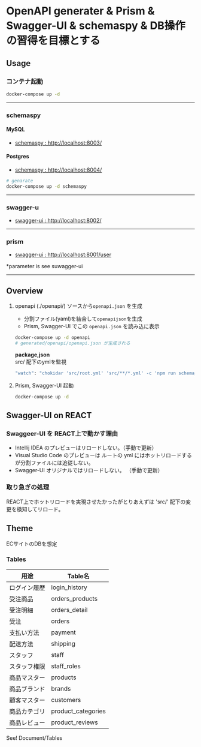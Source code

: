 # OpenAPI generater & Prism & Swagger-UI & schemaspy & DB操作 の習得を目標とする

## Usage

### コンテナ起動

```bash
docker-compose up -d
```

---

### schemaspy

#### MySQL
- [schemaspy : http://localhost:8003/](http://localhost:8003/)
 
#### Postgres
- [schemaspy : http://localhost:8004/](http://localhost:8004/)


```bash
# genarate
docker-compose up -d schemaspy
```

---

### swagger-u

- [swagger-ui : http://localhost:8002/](http://localhost:8002/)

---

### prism

- [swagger-ui : http://localhost:8001/user](http://localhost:8001/user)

*parameter is see suwagger-ui

---

## Overview

1. openapi (./openapi/) ソースから`openapi.json` を生成
    - 分割ファイル(yaml)を結合して`openapijson`を生成
    - Prism, Swagger-UI でこの `openapi.json` を読み込に表示

   ```bash
   docker-compose up -d openapi
   # generated/openapi/openapi.json が生成される
   ```

   **package,json**  
   src/ 配下のymlを監視
   ```bash
   "watch": "chokidar 'src/root.yml' 'src/**/*.yml' -c 'npm run schema_json' --initial --polling"
   ```
2. Prism, Swagger-UI 起動
   ```bash
   docker-compose up -d
   ```

## Swagger-UI on REACT

### Swaggeer-UI を REACT上で動かす理由

- Intellij IDEA のプレビューはリロードしない。（手動で更新）
- Visual Studio Code のプレビューは ルートの yml にはホットリロードするが分割ファイルには追従しない。
- Swagger-UI オリジナルではリロードしない。 （手動で更新）

### 取り急ぎの処理

REACT上でホットリロードを実現させたかったがとりあえずは 'src/' 配下の変更を検知してリロード。

## Theme

ECサイトのDBを想定

### Tables

| 用途     | Table名             |
|--------|--------------------|
| ログイン履歴 | login_history      |
| 受注商品   | orders_products    |
| 受注明細   | orders_detail      |
| 受注     | orders             |
| 支払い方法  | payment            |
| 配送方法   | shipping           |
| スタッフ   | staff              |
| スタッフ権限 | staff_roles        |
| 商品マスター | products           |
| 商品ブランド | brands             |
| 顧客マスター | customers          |
| 商品カテゴリ | product_categories |
| 商品レビュー | product_reviews    |

See! Document/Tables
